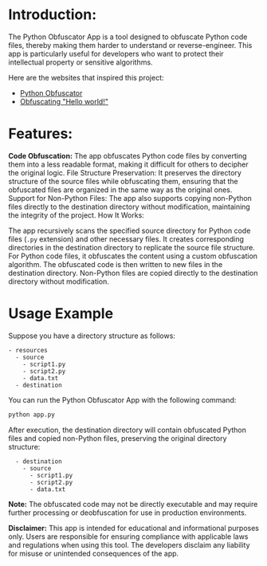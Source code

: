 # Introduction:
The Python Obfuscator App is a tool designed to obfuscate Python code files, thereby making them harder to understand or reverse-engineer. This app is particularly useful for developers who want to protect their intellectual property or sensitive algorithms.

Here are the websites that inspired this project:
- [Python Obfuscator](https://github.com/ThePlasmaRailgun/Obfuscator)
- [Obfuscating "Hello world!"](https://benkurtovic.com/2014/06/01/obfuscating-hello-world.html)

# Features:
**Code Obfuscation:** The app obfuscates Python code files by converting them into a less readable format, making it difficult for others to decipher the original logic.
File Structure Preservation: It preserves the directory structure of the source files while obfuscating them, ensuring that the obfuscated files are organized in the same way as the original ones.
Support for Non-Python Files: The app also supports copying non-Python files directly to the destination directory without modification, maintaining the integrity of the project.
How It Works:

The app recursively scans the specified source directory for Python code files (`.py` extension) and other necessary files.
It creates corresponding directories in the destination directory to replicate the source file structure.
For Python code files, it obfuscates the content using a custom obfuscation algorithm.
The obfuscated code is then written to new files in the destination directory.
Non-Python files are copied directly to the destination directory without modification.

# Usage Example
Suppose you have a directory structure as follows:

```
- resources
  - source
    - script1.py
    - script2.py
    - data.txt
  - destination
```

You can run the Python Obfuscator App with the following command:

```python
python app.py
```

After execution, the destination directory will contain obfuscated Python files and copied non-Python files, preserving the original directory structure:

```- resources
  - destination
    - source
      - script1.py
      - script2.py
      - data.txt
```

**Note:** The obfuscated code may not be directly executable and may require further processing or deobfuscation for use in production environments.

**Disclaimer:** This app is intended for educational and informational purposes only. Users are responsible for ensuring compliance with applicable laws and regulations when using this tool. The developers disclaim any liability for misuse or unintended consequences of the app.
